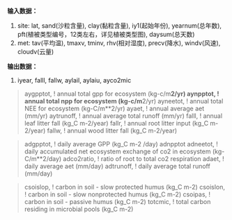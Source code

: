 **输入数据：**
1. site: lat, sand(沙粒含量), clay(黏粒含量), iy1(起始年份), yearnum(总年数), pft(植被类型编号，12类左右，详见植被类型图), daysum(总天数)
2. met: tav(平均温), tmaxv, tminv, rhv(相对湿度), precv(降水), windv(风速), cloudv(云量)

**输出数据：**
1. iyear, falll, fallw, aylail, aylaiu, ayco2mic

>  aygpptot,     ! annual total gpp for ecosystem (kg-c/m**2/yr)
>  aynpptot,     ! annual total npp for ecosystem (kg-c/m**2/yr)
>  ayneetot,     ! annual total NEE for ecosystem (kg-C/m**2/yr)
>  ayaet,        ! annual average aet (mm/yr)
>  aytrunoff,    ! annual average total runoff (mm/yr)
>  falll,        ! annual leaf litter fall                      (kg_C m-2/year)
>  fallr,        ! annual root litter input                     (kg_C m-2/year)
>  fallw,        ! annual wood litter fall                      (kg_C m-2/year)


>  adgpptot,     ! daily average GPP (kg_C m-2 /day)
>  adnpptot
>  adneetot,     ! daily accumulated net ecosystem exchange of co2 in ecosystem (kg-C/m**2/day)
>  adco2ratio,   ! ratio of root to total co2 respiration
>  adaet,        ! daily average aet (mm/day)
>  adtrunoff,    ! daily average total runoff (mm/day)

>  csoislop,     ! carbon in soil - slow protected humus        (kg_C m-2)
>  csoislon,     ! carbon in soil - slow nonprotected humus     (kg_C m-2)
>  csoipas,      ! carbon in soil - passive humus               (kg_C m-2)
>  totcmic,      ! total carbon residing in microbial pools (kg_C m-2)